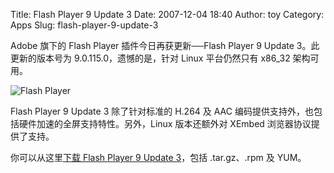 Title: Flash Player 9 Update 3
Date: 2007-12-04 18:40
Author: toy
Category: Apps
Slug: flash-player-9-update-3

Adobe 旗下的 Flash Player 插件今日再获更新──Flash Player 9 Update
3。此更新的版本号为 9.0.115.0，遗憾的是，针对 Linux 平台仍然只有 x86\_32
架构可用。

![Flash Player](http://i.linuxtoy.org/i/logo/flash-icon.png)

Flash Player 9 Update 3 除了针对标准的 H.264 及 AAC
编码提供支持外，也包括硬件加速的全屏支持特性。另外，Linux 版本还额外对
XEmbed 浏览器协议提供了支持。

你可以从这里[下载 Flash Player 9 Update
3](http://www.adobe.com/shockwave/download/download.cgi?P1_Prod_Version=ShockwaveFlash&P2_Platform=Linux)，包括
.tar.gz、.rpm 及 YUM。
